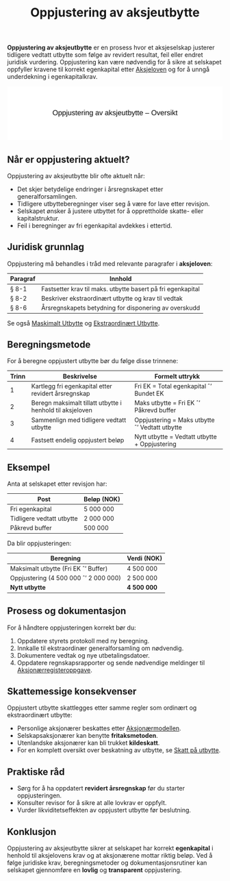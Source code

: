 ﻿---
title: "Oppjustering av aksjeutbytte"
seoTitle: "Oppjustering av aksjeutbytte"
description: '**Oppjustering av aksjeutbytte** er en prosess hvor et aksjeselskap justerer tidligere vedtatt utbytte som følge av revidert resultat, feil eller endret juridi...'
---

**Oppjustering av aksjeutbytte** er en prosess hvor et aksjeselskap justerer tidligere vedtatt utbytte som følge av revidert resultat, feil eller endret juridisk vurdering. Oppjustering kan være nødvendig for å sikre at selskapet oppfyller kravene til korrekt egenkapital etter [Aksjeloven](/blogs/regnskap/hva-er-aksjeloven "Hva er Aksjeloven? Introduksjon til norsk aksjelovgivning") og for å unngå underdekning i egenkapitalkrav.

![Oppjustering av aksjeutbytte Oversikt](oppjustering-av-aksjeutbytte-oversikt.svg)

## Når er oppjustering aktuelt?

Oppjustering av aksjeutbytte blir ofte aktuelt når:

* Det skjer betydelige endringer i årsregnskapet etter generalforsamlingen.
* Tidligere utbytteberegninger viser seg å være for lave etter revisjon.
* Selskapet ønsker å justere utbyttet for å opprettholde skatte- eller kapitalstruktur.
* Feil i beregninger av fri egenkapital avdekkes i ettertid.

## Juridisk grunnlag

Oppjustering må behandles i tråd med relevante paragrafer i **aksjeloven**:

| Paragraf | Innhold |
|---------|---------|
| § 8-1   | Fastsetter krav til maks. utbytte basert på fri egenkapital |
| § 8-2   | Beskriver ekstraordinært utbytte og krav til vedtak |
| § 8-6   | Årsregnskapets betydning for disponering av overskudd |

Se også [Maskimalt Utbytte](/blogs/regnskap/maskimalt-utbytte "Maskimalt Utbytte “ Komplett Guide til Utbytteregler og Beregning") og [Ekstraordinært Utbytte](/blogs/regnskap/ekstraordinart-utbytte "Ekstraordinært Utbytte “ Alt du trenger å vite om ekstraordinært utbytte").

## Beregningsmetode

For å beregne oppjustert utbytte bør du følge disse trinnene:

| Trinn | Beskrivelse                                               | Formelt uttrykk                              |
|-------|-----------------------------------------------------------|----------------------------------------------|
| 1     | Kartlegg fri egenkapital etter revidert årsregnskap       | Fri EK = Total egenkapital ˆ’ Bundet EK       |
| 2     | Beregn maksimalt tillatt utbytte i henhold til aksjeloven | Maks utbytte = Fri EK ˆ’ Påkrevd buffer       |
| 3     | Sammenlign med tidligere vedtatt utbytte                  | Oppjustering = Maks utbytte ˆ’ Vedtatt utbytte |
| 4     | Fastsett endelig oppjustert beløp                         | Nytt utbytte = Vedtatt utbytte + Oppjustering |

## Eksempel

Anta at selskapet etter revisjon har:

| Post                      | Beløp (NOK) |
|---------------------------|-------------|
| Fri egenkapital           | 5 000 000   |
| Tidligere vedtatt utbytte | 2 000 000   |
| Påkrevd buffer            | 500 000     |

Da blir oppjusteringen:

| Beregning                              | Verdi (NOK) |
|----------------------------------------|-------------|
| Maksimalt utbytte (Fri EK ˆ’ Buffer)    | 4 500 000   |
| Oppjustering (4 500 000 ˆ’ 2 000 000)    | 2 500 000   |
| **Nytt utbytte**                       | **4 500 000** |

## Prosess og dokumentasjon

For å håndtere oppjusteringen korrekt bør du:

1. Oppdatere styrets protokoll med ny beregning.
2. Innkalle til ekstraordinær generalforsamling om nødvendig.
3. Dokumentere vedtak og nye utbetalingsdatoer.
4. Oppdatere regnskapsrapporter og sende nødvendige meldinger til [Aksjonærregisteroppgave](/blogs/regnskap/aksjonaerregisteroppgave "Hva er Aksjonærregisteroppgave? Komplett Guide til Årlig Rapportering").

## Skattemessige konsekvenser

Oppjustert utbytte skattlegges etter samme regler som ordinært og ekstraordinært utbytte:

* Personlige aksjonærer beskattes etter [Aksjonærmodellen](/blogs/regnskap/aksjonaermodellen-guide "Aksjonærmodellen “ Komplett Guide til Norsk Aksjebeskatning").
* Selskapsaksjonærer kan benytte **fritaksmetoden**.
* Utenlandske aksjonærer kan bli trukket **kildeskatt**.
* For en komplett oversikt over beskatning av utbytte, se [Skatt på utbytte](/blogs/regnskap/skatt-pa-utbytte "Skatt på utbytte “ Guide til beskatning av utbytte i Norge").

## Praktiske råd

* Sørg for å ha oppdatert **revidert årsregnskap** før du starter oppjusteringen.
* Konsulter revisor for å sikre at alle lovkrav er oppfylt.
* Vurder likviditetseffekten av oppjustert utbytte før beslutning.

## Konklusjon

Oppjustering av aksjeutbytte sikrer at selskapet har korrekt **egenkapital** i henhold til aksjelovens krav og at aksjonærene mottar riktig beløp. Ved å følge juridiske krav, beregningsmetoder og dokumentasjonsrutiner kan selskapet gjennomføre en **lovlig** og **transparent** oppjustering.










